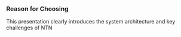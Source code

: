 ### Reason for Choosing
This presentation clearly introduces the system architecture and key challenges of NTN
